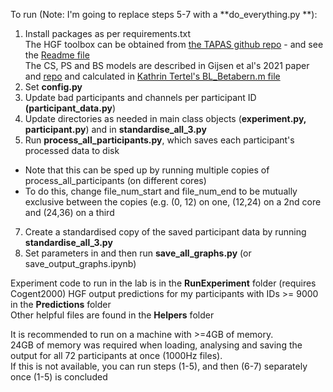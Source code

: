 To run (Note: I'm going to replace steps 5-7 with a **do_everything.py **):    

1) Install packages as per requirements.txt  
The HGF toolbox can be obtained from [the TAPAS github repo](https://github.com/translationalneuromodeling/tapas/tree/master/HGF) - and see the [Readme file](https://github.com/translationalneuromodeling/tapas/blob/master/HGF/README.md)  
The CS, PS and BS models are described in Gijsen et al's 2021 paper and [repo](https://github.com/SamGijsen/SurpriseInSomesthesis) and calculated in [Kathrin Tertel's BL_Betabern.m file](https://github.com/kathrintertel/Sequential_Bayesian_learner/blob/master/BL_Betabern.m)  
3) Set **config.py**  
4) Update bad participants and channels per participant ID **(participant_data.py**)  
5) Update directories as needed in main class objects (**experiment.py, participant.py**) and in **standardise_all_3.py**    
6) Run **process_all_participants.py**, which saves each participant's processed data to disk  
- Note that this can be sped up by running multiple copies of process_all_participants (on different cores)  
- To do this, change file_num_start and file_num_end to be mutually exclusive between the copies  (e.g. (0, 12) on one, (12,24) on a 2nd core and (24,36) on a third  
7) Create a standardised copy of the saved participant data by running **standardise_all_3.py**  
8) Set parameters in and then run **save_all_graphs.py**   (or save_output_graphs.ipynb)


  
  
  
  
Experiment code to run in the lab is in the **RunExperiment** folder (requires Cogent2000)
HGF output predictions for my participants with IDs >= 9000 in the **Predictions** folder  
Other helpful files are found in the **Helpers** folder  
  
It is recommended to run on a machine with >=4GB of memory.  
24GB of memory was required when loading, analysing and saving the output for all 72 participants at once (1000Hz files).  
If this is not available, you can run steps (1-5), and then (6-7) separately once (1-5) is concluded  

